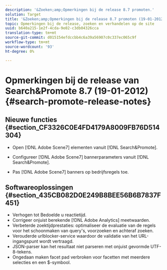 ```yaml
---
description: '&Zoeken;amp;Opmerkingen bij de release 8.7 promoten.'
solution: Target
title: '&Zoeken;amp;Opmerkingen bij de release 8.7 promoten (19-01-2012)'
topic: Opmerkingen bij de release, zoeken en verhandelen op de site
uuid: b640a215-1e2f-4cda-9e02-c3db04326cca
translation-type: tm+mt
source-git-commit: d015154efdccbb4c6a39a56907c0c337ec065c9f
workflow-type: tm+mt
source-wordcount: '93'
ht-degree: 0%

---
```



# Opmerkingen bij de release van Search&amp;Promote 8.7 (19-01-2012){#search-promote-release-notes}

## Nieuwe functies {#section_CF3326C0E4FD4179A8009FB76D514304}

* Open [!DNL Adobe Scene7] elementen vanuit [!DNL Search&Promote].
* Configureer [!DNL Adobe Scene7] bannerparameters vanuit [!DNL Search&Promote].

* Pas [!DNL Adobe Scene7] banners op bedrijfsregels toe.

## Softwareoplossingen {#section_435CB082D0E249B8BEE56B6B7837F451}

* Verhogen tot Bedoelde u reactietijd.
* Corrigeer onjuist berekende [!DNL Adobe Analytics] meetwaarden.
* Verbeterde zoektijdprestaties: optimaliseer de evaluatie van de regels voor het schoonmaken van query&#39;s, voorzoeken en achteraf zoeken.
* Verouderde urlblocker-service waardoor de validatie van het URL-ingangspunt wordt vertraagd.
* JSON-parser kan het resultaat niet parseren met onjuist gevormde UTF-8-tekens.
* Ongedaan maken facet pad verbroken voor facetten met meerdere selecties en een $-symbool.

